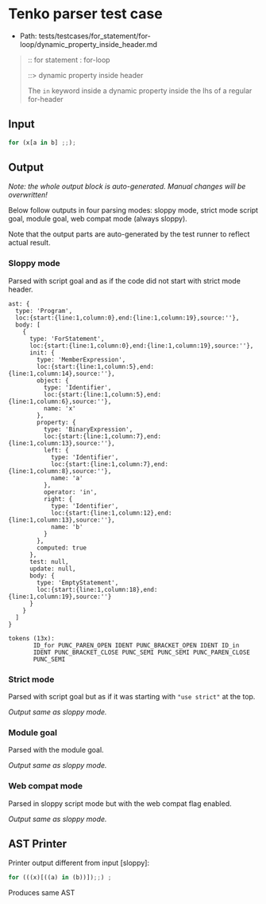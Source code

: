 # Tenko parser test case

- Path: tests/testcases/for_statement/for-loop/dynamic_property_inside_header.md

> :: for statement : for-loop
>
> ::> dynamic property inside header
>
> The `in` keyword inside a dynamic property inside the lhs of a regular for-header


## Input

`````js
for (x[a in b] ;;);
`````

## Output

_Note: the whole output block is auto-generated. Manual changes will be overwritten!_

Below follow outputs in four parsing modes: sloppy mode, strict mode script goal, module goal, web compat mode (always sloppy).

Note that the output parts are auto-generated by the test runner to reflect actual result.

### Sloppy mode

Parsed with script goal and as if the code did not start with strict mode header.

`````
ast: {
  type: 'Program',
  loc:{start:{line:1,column:0},end:{line:1,column:19},source:''},
  body: [
    {
      type: 'ForStatement',
      loc:{start:{line:1,column:0},end:{line:1,column:19},source:''},
      init: {
        type: 'MemberExpression',
        loc:{start:{line:1,column:5},end:{line:1,column:14},source:''},
        object: {
          type: 'Identifier',
          loc:{start:{line:1,column:5},end:{line:1,column:6},source:''},
          name: 'x'
        },
        property: {
          type: 'BinaryExpression',
          loc:{start:{line:1,column:7},end:{line:1,column:13},source:''},
          left: {
            type: 'Identifier',
            loc:{start:{line:1,column:7},end:{line:1,column:8},source:''},
            name: 'a'
          },
          operator: 'in',
          right: {
            type: 'Identifier',
            loc:{start:{line:1,column:12},end:{line:1,column:13},source:''},
            name: 'b'
          }
        },
        computed: true
      },
      test: null,
      update: null,
      body: {
        type: 'EmptyStatement',
        loc:{start:{line:1,column:18},end:{line:1,column:19},source:''}
      }
    }
  ]
}

tokens (13x):
       ID_for PUNC_PAREN_OPEN IDENT PUNC_BRACKET_OPEN IDENT ID_in
       IDENT PUNC_BRACKET_CLOSE PUNC_SEMI PUNC_SEMI PUNC_PAREN_CLOSE
       PUNC_SEMI
`````

### Strict mode

Parsed with script goal but as if it was starting with `"use strict"` at the top.

_Output same as sloppy mode._

### Module goal

Parsed with the module goal.

_Output same as sloppy mode._

### Web compat mode

Parsed in sloppy script mode but with the web compat flag enabled.

_Output same as sloppy mode._

## AST Printer

Printer output different from input [sloppy]:

````js
for (((x)[((a) in (b))]);;) ;
````

Produces same AST
